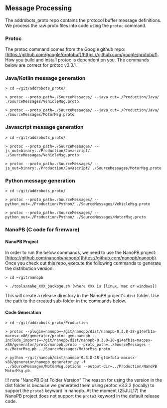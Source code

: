 ## Message Processing

The addrobots_proto repo contains the protocol buffer message definitions. We process the raw proto files into code using the `protoc` command.

### Protoc

The protoc command comes from the Google github repo: [https://github.com/google/protobuf](https://github.com/google/protobuf). How you build and install protoc is dependent on you. The commands below are correct for protoc v3.3.1.

### Java/Kotlin message generation

	> cd ~/git/addrobots_proto/

	> protoc --proto_path=./SourceMessages/ --java_out=./Production/Java/ ./SourceMessages/VehicleMsg.proto

	> protoc --proto_path=./SourceMessages/ --java_out=./Production/Java/ ./SourceMessages/MotorMsg.proto

### Javascript message generation

	> cd ~/git/addrobots_proto/

	> protoc --proto_path=./SourceMessages/ --js_out=binary:./Production/Javascript/ ./SourceMessages/VehicleMsg.proto

	> protoc --proto_path=./SourceMessages/ --js_out=binary:./Production/Javascript/ ./SourceMessages/MotorMsg.proto

### Python message generation

	> cd ~/git/addrobots_proto/

	> protoc --proto_path=./SourceMessages/ --python_out=./Production/Python/ ./SourceMessages/VehicleMsg.proto

	> protoc --proto_path=./SourceMessages/ --python_out=./Production/Python/ ./SourceMessages/MotorMsg.proto

### NanoPB (C code for firmware)

#### NanoPB Project
In order to run the below commands, we need to use the NanoPB project: [https://github.com/nanopb/nanopb](https://github.com/nanopb/nanopb). Once you check out this repo, execute the following commands to generate the distribution version:

	> cd ~/git/nanopb
	
	> ./tools/make_XXX_package.sh (where XXX is [linux, mac or windows])
	
This will create a release directory in the NanoPB project's `dist` folder. Use the path to the created sub-folder in the commands below.
	
#### Code Generation

	> cd ~/git/addrobots_proto/Production

	> protoc --plugin=nanopb=~/git/nanopb/dist/nanopb-0.3.8-28-g14efb1a-macosx-x86/generator/protoc-gen-nanopb --include_imports=~/git/nanopb/dist/nanopb-0.3.8-28-g14efb1a-macosx-x86/generator/proto/nanopb.proto --proto_path=../SourceMessages -o./MotorMsg.pb ../SourceMessages/MotorMsg.proto

	> python ~/git/nanopb/dist/nanopb-0.3.8-28-g14efb1a-macosx-x86/generator/nanopb_generator.py -f ../SourceMessages/MotorMsg.options --output-dir=../Production/NanoPB MotorMsg.pb

!!! note "NanoPB Dist Folder Version"
	The reason for using the version in the dist folder is because we generated them using protoc v3.3.2 (locally) to support the `proto3` keyword in nanopb. At the moment (25JUL17) the NanoPB project does not support the `proto3` keyword in the default release code.
